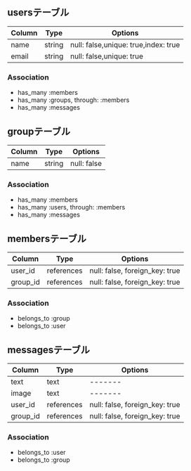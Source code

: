 ## usersテーブル
|Column|Type|Options|
|------|----|-------|
|name|string|null: false,unique: true,index: true|
|email|string|null: false,unique: true|

### Association
- has_many :members
- has_many :groups, through: :members
- has_many :messages

## groupテーブル
|Column|Type|Options|
|------|----|-------|
|name|string|null: false|

### Association
- has_many :members
- has_many :users, through: :members
- has_many :messages

## membersテーブル
|Column|Type|Options|
|------|----|-------|
|user_id|references|null: false, foreign_key: true|
|group_id|references|null: false, foreign_key: true|

### Association
- belongs_to :group
- belongs_to :user

## messagesテーブル
|Column|Type|Options|
|------|----|-------|
|text|text|-------|
|image|text|-------|
|user_id|references|null: false, foreign_key: true|
|group_id|references|null: false, foreign_key: true|

### Association
- belongs_to :user
- belongs_to :group

